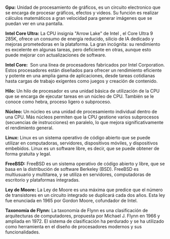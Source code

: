 **Gpu:** Unidad de procesamiento de gráficos, es un circuito electronico que se encarga de procesar gráficos, efectos y videos. Su función es realizar cálculos matemáticos a gran velocidad para generar imágenes que se puedan ver en una pantalla.

**Intel Core Ultra:** La CPU insignia "Arrow Lake" de Intel , el Core Ultra 9 285K, ofrece un consumo de energía reducido, silicio de IA dedicado y mejoras prometedoras en la plataforma. La gran incógnita: su rendimiento es excelente en algunas tareas, pero deficiente en otras, aunque esto puede mejorar con actualizaciones de software.

**Intel Core:**  Son una línea de procesadores fabricados por Intel Corporation. Estos procesadores están diseñados para ofrecer un rendimiento eficiente y potente en una amplia gama de aplicaciones, desde tareas cotidianas hasta cargas de trabajo exigentes como juegos y creación de contenido.

**Hilo:** Un hilo de procesador es una unidad básica de utilización de la CPU que se encarga de ejecutar tareas en un núcleo de CPU. También se le conoce como hebra, proceso ligero o subproceso.

**Núcleo:** Un núcleo es una unidad de procesamiento individual dentro de una CPU. Más núcleos permiten que la CPU gestione varios subprocesos (secuencias de instrucciones) en paralelo, lo que mejora significativamente el rendimiento general.

**Linux:** Linux es un sistema operativo de código abierto que se puede utilizar en computadoras, servidores, dispositivos móviles, y dispositivos embebidos. Linux es un software libre, es decir, que se puede obtener de forma gratuita y legal.

**FreeBSD:** FreeBSD es un sistema operativo de código abierto y libre, que se basa en la distribución de software Berkeley (BSD). FreeBSD es multiusuario y multitarea, y se utiliza en servidores, computadoras de escritorio y plataformas integradas.

**Ley de Moore:** La Ley de Moore es una máxima que predice que el número de transistores en un circuito integrado se duplicará cada dos años. Esta ley fue enunciada en 1965 por Gordon Moore, cofundador de Intel.

**Taxonomía de Flynn:** La taxonomía de Flynn es una clasificación de arquitecturas de computadores, propuesta por Michael J. Flynn en 1966​ y ampliada en 1972​. El sistema de clasificación ha perdurado y se ha utilizado como herramienta en el diseño de procesadores modernos y sus funcionalidades.